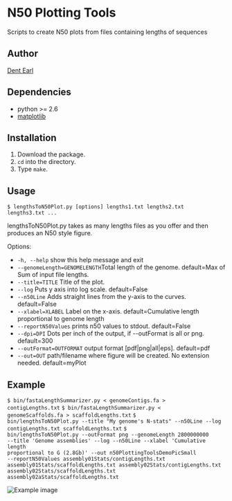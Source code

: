 # N50 Plotting Tools
Scripts to create N50 plots from files containing lengths of sequences

## Author
[Dent Earl](https://github.com/dentearl/)

## Dependencies
* python >= 2.6
* [matplotlib](http://matplotlib.sourceforge.net/)

## Installation
1. Download the package.
2. <code>cd</code> into the directory.
3. Type <code>make</code>.

## Usage
<code>$ lengthsToN50Plot.py [options] lengths1.txt lengths2.txt lengths3.txt ... </code>

lengthsToN50Plot.py takes as many lengths files as you offer and then produces an N50 style figure.


Options:

* <code>-h, --help</code>            show this help message and exit
* <code>--genomeLength=GENOMELENGTH</code>Total length of the genome. default=Max of Sum of input file lengths.
* <code>--title=TITLE</code>         Title of the plot.
* <code>--log</code>                 Puts y axis into log scale. default=False
* <code>--n50Line</code>             Adds straight lines from the y-axis to the curves. default=False
* <code>--xlabel=XLABEL</code>       Label on the x-axis. default=Cumulative length proportional to genome length
* <code>--reportN50Values</code>     prints n50 values to stdout. default=False
* <code>--dpi=DPI</code>             Dots per inch of the output, if --outFormat is all or png. default=300
* <code>--outFormat=OUTFORMAT</code> output format [pdf|png|all|eps]. default=pdf
* <code>--out=OUT</code>             path/filename where figure will be created. No extension needed. default=myPlot


## Example
<code>$ bin/fastaLengthSummarizer.py < genomeContigs.fa  > contigLengths.txt</code>
<code>$ bin/fastaLengthSummarizer.py < genomeScaffolds.fa  > scaffoldLengths.txt</code>
<code>$ bin/lengthsToN50Plot.py --title "My genome's N-stats" --n50Line --log contigLengths.txt scaffoldLengths.txt</code>
<code>$ bin/lengthsToN50Plot.py --outFormat png --genomeLength 2800000000 --title 'Genome assemblies' --log --n50Line --xlabel 'Cumulative length proportional to G (2.8Gb)' --out n50PlottingToolsDemoPicSmall --reportN50Values assembly01Stats/contigLengths.txt assembly01Stats/scaffoldLengths.txt assembly02Stats/contigLengths.txt assembly02Stats/scaffoldLengths.txt assembly02aStats/scaffoldLengths.txt</code>

![Example image](http://compbio.soe.ucsc.edu/assemblathon1/n50PlottingToolsDemoPicSmall.png)